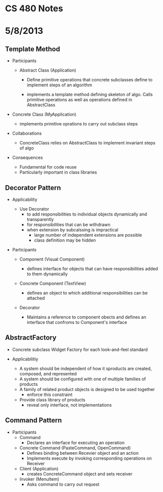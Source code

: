 # CS 480 Notes
# 5/8/2013

## Template Method
- Participants
    - Abstract Class (Application)
        - Define primitive operations  that concrete subclasses define to implement steps of an algorithm

        - implements a template method defining skeleton of algo. Calls primitive operations as well as operations defined in AbstractClass

- Concrete Class (MyApplication)
    - implements primitive oprations to carry out subclass steps

- Collaborations
    - ConcreteClass relies on AbstractClass to implement invariant steps of algo

- Consequences
    - Fundamental for code reuse
    - Particularly important in class libraries

## Decorator Pattern
- Applicability
    - Use Decorator
        - to add responsibilities to individual objects dynamically and transparently 
        - for responsibilities that can be withdrawn
        - when extension by subcalssing is impractical
            - large number of independent extensions are possible
            - class definition may be hidden 

- Participants
    - Component (Visual Component)
        - defines interface for objects that can have responsibilities added to them dynamically
    - Concrete Component (TextView)
        - defines an object to which additional responsibilities can be attached

    - Decorator
        - Maintains a reference to component obects and defines an interface that confroms to Component's interface

## AbstractFactory

- Concrete subclass Widget Factory for each look-and-feel standard

- Applicabilitiy
    - A system should be independent of how it sproducts are created, composed, and represented
    - A system should be configured with one of multiple families of products
    - A family of related product objects is designed to be used together
        - enforce this constraint
    - Provide class library of products
        - reveal only interface, not implementations

## Command Pattern
- Participants
    - Command
        - Declares an interface for executing an operation
    - Concrete Command (PasteCommand, OpenCommand)
        - Defines binding between Recevier object and an action
        - Implements execute by invoking corresponding operations on Receiver
    - Client (Application)
        - creates ConcreteCommand object and sets receiver
    - Invoker (MenuItem)
        - Asks command to carry out request
